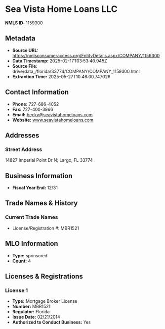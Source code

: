 # Sea Vista Home Loans LLC

**NMLS ID:** 1159300

## Metadata
- **Source URL:** https://nmlsconsumeraccess.org/EntityDetails.aspx/COMPANY/1159300
- **Data Timestamp:** 2025-02-17T03:53:40.945Z
- **Source File:** drive/data_/florida/33774/COMPANY/COMPANY_1159300.html
- **Extraction Time:** 2025-05-27T10:46:00.747026

## Contact Information
- **Phone:** 727-686-4052
- **Fax:** 727-400-3966
- **Email:** becky@seavistahomeloans.com
- **Website:** www.seavistahomeloans.com

## Addresses
### Street Address
14827 Imperial Point Dr N; Largo, FL 33774

## Business Information
- **Fiscal Year End:** 12/31

## Trade Names & History
### Current Trade Names
- License/Registration #: MBR1521

## MLO Information
- **Type:** sponsored
- **Count:** 4

## Licenses & Registrations

### License 1
- **Type:** Mortgage Broker License
- **Number:** MBR1521
- **Regulator:** Florida
- **Issue Date:** 02/21/2014
- **Authorized to Conduct Business:** Yes
